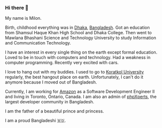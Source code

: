 ### Hi there 👋

My name is Milon.

Birth, childhood everything was in [Dhaka](https://en.wikipedia.org/wiki/Dhaka), [Bangladesh](https://en.wikipedia.org/wiki/Bangladesh). Got an education from Shamsul Haque Khan High School and Dhaka College. Then went to Mawlana Bhashani Science and Technology University to study Information and Communication Technology.

I have an interest in every single thing on the earth except formal education. Loved to be in touch with computers and technology. Had a weakness in computer programming. Recently very excited with cars.

I love to hang out with my buddies. I used to go to [Koratkol University](https://www.facebook.com/koratkol/) regularly, the best hangout place on earth. Unfortunately, I can't do it anymore because I moved out of Bangladesh.

Currently, I am working for [Amazon](https://www.amazon.com/) as a Software Development Engineer II and living in Toronto, Ontario, Canada. I am also an admin of [phpXperts](https://www.facebook.com/groups/pxperts/), the largest developer community in Bangladesh.

I am the father of a beautiful prince and princess.

I am a proud Bangladeshi 🇧🇩.
